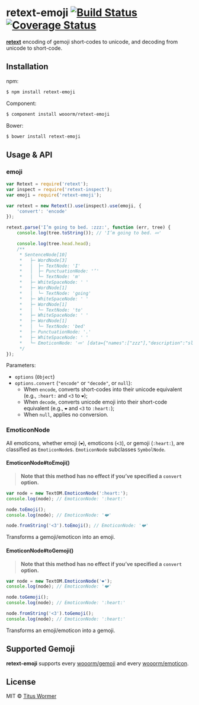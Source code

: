 # retext-emoji [![Build Status](https://img.shields.io/travis/wooorm/retext-emoji.svg?style=flat)](https://travis-ci.org/wooorm/retext-emoji) [![Coverage Status](https://img.shields.io/coveralls/wooorm/retext-emoji.svg?style=flat)](https://coveralls.io/r/wooorm/retext-emoji?branch=master)

**[retext](https://github.com/wooorm/retext "Retext")** encoding of gemoji short-codes to unicode, and decoding from unicode to short-code.

## Installation

npm:
```sh
$ npm install retext-emoji
```

Component:
```sh
$ component install wooorm/retext-emoji
```

Bower:
```sh
$ bower install retext-emoji
```

## Usage & API

### emoji

```js
var Retext = require('retext');
var inspect = require('retext-inspect');
var emoji = require('retext-emoji');

var retext = new Retext().use(inspect).use(emoji, {
    'convert': 'encode'
});

retext.parse('I’m going to bed. :zzz:', function (err, tree) {
    console.log(tree.toString()); // 'I’m going to bed. 💤'

    console.log(tree.head.head);
    /**
     * SentenceNode[10]
     *   ├─ WordNode[3]
     *   │  ├─ TextNode: 'I'
     *   │  ├─ PunctuationNode: '’'
     *   │  └─ TextNode: 'm'
     *   ├─ WhiteSpaceNode: ' '
     *   ├─ WordNode[1]
     *   │  └─ TextNode: 'going'
     *   ├─ WhiteSpaceNode: ' '
     *   ├─ WordNode[1]
     *   │  └─ TextNode: 'to'
     *   ├─ WhiteSpaceNode: ' '
     *   ├─ WordNode[1]
     *   │  └─ TextNode: 'bed'
     *   ├─ PunctuationNode: '.'
     *   ├─ WhiteSpaceNode: ' '
     *   └─ EmoticonNode: '💤' [data={"names":["zzz"],"description":"sleeping symbol","tags":["sleeping"]}]
     */
});
```

Parameters:

- `options` (`Object`)
- `options.convert` (`"encode"` or `"decode"`, or `null`):
  - When `encode`, converts short-codes into their unicode equivalent (e.g., `:heart:` and `<3` to `❤️`);
  - When `decode`, converts unicode emoji into their short-code equivalent (e.g., `❤️` and `<3` to `:heart:`);
  - When `null`, applies no conversion.

### EmoticonNode

All emoticons, whether emoji (`❤️`), emoticons (`<3`), or gemoji (`:heart:`), are classified as `EmoticonNode`s. `EmoticonNode` subclasses `SymbolNode`.

#### EmoticonNode#toEmoji()

> **Note that this method has no effect if you’ve specified a `convert` option.**

```js
var node = new TextOM.EmoticonNode(':heart:');
console.log(node); // EmoticonNode: ':heart:'

node.toEmoji();
console.log(node); // EmoticonNode: '❤️'

node.fromString('<3').toEmoji(); // EmoticonNode: '❤️'
```

Transforms a gemoji/emoticon into an emoji.

#### EmoticonNode#toGemoji()

> **Note that this method has no effect if you’ve specified a `convert` option.**

```js
var node = new TextOM.EmoticonNode('❤️');
console.log(node); // EmoticonNode: '❤️'

node.toGemoji();
console.log(node); // EmoticonNode: ':heart:'

node.fromString('<3').toGemoji();
console.log(node); // EmoticonNode: ':heart:'
```

Transforms an emoji/emoticon into a gemoji.

## Supported Gemoji

**retext-emoji** supports every  [wooorm/gemoji](https://github.com/wooorm/gemoji/#supported-gemoji) and every  [wooorm/emoticon](https://github.com/wooorm/emoticon/#supported-emoticons). 

## License

MIT © [Titus Wormer](http://wooorm.com)
